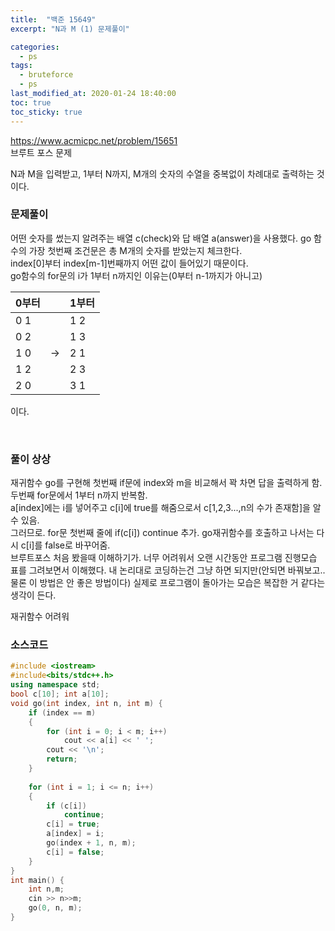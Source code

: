 ```yaml
---
title:  "백준 15649"
excerpt: "N과 M (1) 문제풀이"

categories:
  - ps
tags:
  - bruteforce
  - ps
last_modified_at: 2020-01-24 18:40:00
toc: true
toc_sticky: true
---
```


<https://www.acmicpc.net/problem/15651>   
브루트 포스 문제

N과 M을 입력받고, 1부터 N까지, M개의 숫자의 수열을 중복없이 차례대로 출력하는 것이다.

### 문제풀이

어떤 숫자를 썼는지 알려주는 배열 c(check)와 답 배열 a(answer)을 사용했다.
go 함수의 가장 첫번째 조건문은 총 M개의 숫자를 받았는지 체크한다.    
index[0]부터 index[m-1]번째까지 어떤 값이 들어있기 때문이다.   
go함수의 for문의 i가 1부터 n까지인 이유는(0부터 n-1까지가 아니고)

|0부터||1부터|
|---|:---:|---|
|0 1||1 2|
|0 2||1 3|
|1 0|->|2 1|
|1 2||2 3|
|2 0||3 1|

이다.

​

### 풀이 상상

재귀함수 go를 구현해 첫번째 if문에 index와 m을 비교해서 꽉 차면 답을 출력하게 함.
두번째 for문에서 1부터 n까지 반복함.  
a[index]에는 i를 넣어주고 c[i]에 true를 해줌으로서 c[1,2,3...,n의 수가 존재함]을 알 수 있음.   
그러므로. for문 첫번째 줄에 if(c[i]) continue 추가. go재귀함수를 호출하고 나서는 다시 c[i]를 false로 바꾸어줌.   
브루트포스 처음 봤을때 이해하기가. 너무 어려워서 오랜 시간동안 프로그램 진행모습 표를 그려보면서 이해했다.
내 논리대로 코딩하는건 그냥 하면 되지만(안되면 바꿔보고..물론 이 방법은 안 좋은 방법이다) 실제로 프로그램이 돌아가는 모습은 복잡한 거 같다는 생각이 든다.

재귀함수 어려워
### 소스코드
```cpp
#include <iostream>
#include<bits/stdc++.h>
using namespace std;
bool c[10]; int a[10];
void go(int index, int n, int m) {
	if (index == m)
	{
		for (int i = 0; i < m; i++)
			cout << a[i] << ' ';
		cout << '\n';
		return;
	}
	
	for (int i = 1; i <= n; i++)
	{
		if (c[i])
			continue;
		c[i] = true;
		a[index] = i;
		go(index + 1, n, m);
		c[i] = false;
	}
}
int main() {
	int n,m;
	cin >> n>>m;
	go(0, n, m);
}
```
